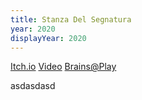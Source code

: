 ```yaml
---
title: Stanza Del Segnatura
year: 2020
displayYear: 2020
---
```


<div class="links">
    <a class="button" href="https://itch.io/jam/xr-brain-jam/rate/1103372">Itch.io</a>
<a class="button" href="https://www.instagram.com/reel/CTUua4jBUhQ/">Video</a>
<a class="button" href="https://brainsatplay.com/">Brains@Play</a>
</div>


asdasdasd
<!-- more -->

